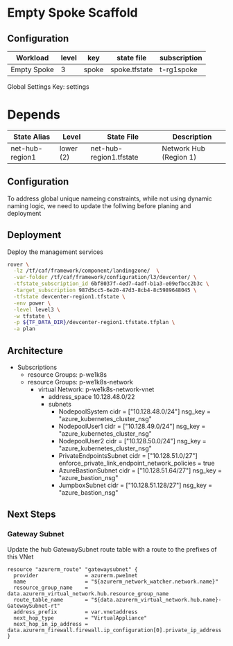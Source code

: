 # Empty Spoke Scaffold


## Configuration

|Workload|level|key|state file|subscription|
|---|---|---|---|---|
|Empty Spoke|3|spoke|spoke.tfstate|t-rg1spoke|

Global Settings Key: settings

# Depends

|State Alias | Level |  State File | Description
|---|---|---|---|
|net-hub-region1  |lower (2) |net-hub-region1.tfstate| Network Hub (Region 1)


## Configuration

To address global unique nameing constraints, while not using dynamic naming logic, we need to update the follwing before planing and deployment

## Deployment

Deploy the management services


```bash
rover \
  -lz /tf/caf/framework/component/landingzone/  \
  -var-folder /tf/caf/framework/configuration/l3/devcenter/ \
  -tfstate_subscription_id 6bf8037f-4ed7-4adf-b1a3-e09efbcc2b3c \
  -target_subscription 987d5cc5-6e20-47d3-8cb4-8c5989648045 \
  -tfstate devcenter-region1.tfstate \
  -env power \
  -level level3 \
  -w tfstate \
  -p ${TF_DATA_DIR}/devcenter-region1.tfstate.tfplan \
  -a plan
```

## Architecture

* Subscriptions
  * resource Groups: p-we1k8s
  * resource Groups: p-we1k8s-network
    * virtual Network: p-we1k8s-network-vnet
      - address_space 10.128.48.0/22
      - subnets 
        - NodepoolSystem
          cidr    = ["10.128.48.0/24"]
          nsg_key = "azure_kubernetes_cluster_nsg"
        - NodepoolUser1
          cidr    = ["10.128.49.0/24"]
          nsg_key = "azure_kubernetes_cluster_nsg"
        - NodepoolUser2
          cidr    = ["10.128.50.0/24"]
          nsg_key = "azure_kubernetes_cluster_nsg"
        - PrivateEndpointsSubnet
          cidr                                           = ["10.128.51.0/27"]
          enforce_private_link_endpoint_network_policies = true
        - AzureBastionSubnet
          cidr    = ["10.128.51.64/27"]
          nsg_key = "azure_bastion_nsg"
        - JumpboxSubnet
          cidr    = ["10.128.51.128/27"]
          nsg_key = "azure_bastion_nsg"
      

## Next Steps

### Gateway Subnet

Update the hub GatewaySubnet route table with a route to the prefixes of this VNet

```hcl
resource "azurerm_route" "gatewaysubnet" {
  provider               = azurerm.pwe1net
  name                   = "${azurerm_network_watcher.network.name}"
  resource_group_name    = data.azurerm_virtual_network.hub.resource_group_name
  route_table_name       = "${data.azurerm_virtual_network.hub.name}-GatewaySubnet-rt"
  address_prefix         = var.vnetaddress
  next_hop_type          = "VirtualAppliance"
  next_hop_in_ip_address = data.azurerm_firewall.firewall.ip_configuration[0].private_ip_address
}
```